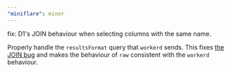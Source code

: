 ```yaml
---
"miniflare": minor
---
```


fix: D1's JOIN behaviour when selecting columns with the same name.

Properly handle the `resultsFormat` query that `workerd` sends. This fixes [the JOIN bug](https://github.com/cloudflare/workers-sdk/issues/3160) and makes the behaviour of `raw` consistent with the `workerd` behaviour.
